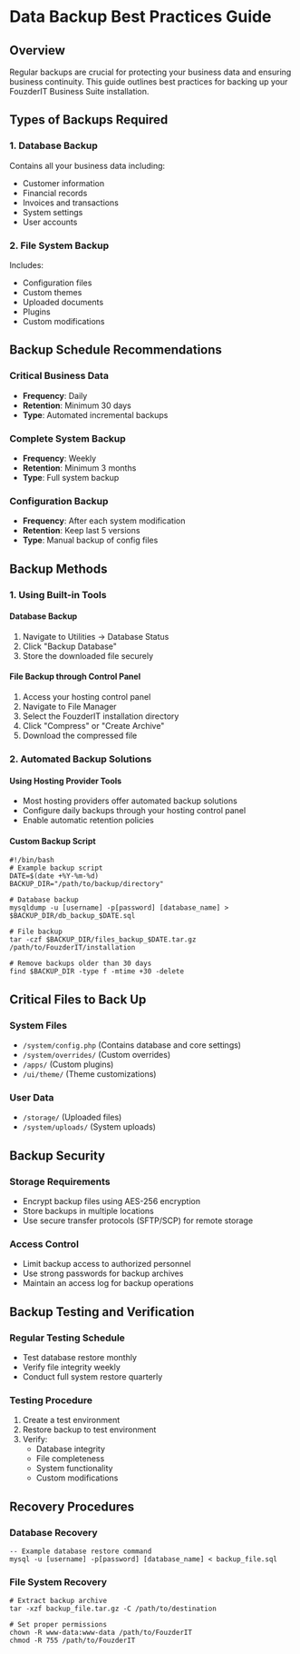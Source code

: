 # Data Backup Best Practices Guide

## Overview

Regular backups are crucial for protecting your business data and ensuring business continuity. This guide outlines best practices for backing up your FouzderIT Business Suite installation.

## Types of Backups Required

### 1\. Database Backup

Contains all your business data including:

-   Customer information
-   Financial records
-   Invoices and transactions
-   System settings
-   User accounts

### 2\. File System Backup

Includes:

-   Configuration files
-   Custom themes
-   Uploaded documents
-   Plugins
-   Custom modifications

## Backup Schedule Recommendations

### Critical Business Data

-   **Frequency**: Daily
-   **Retention**: Minimum 30 days
-   **Type**: Automated incremental backups

### Complete System Backup

-   **Frequency**: Weekly
-   **Retention**: Minimum 3 months
-   **Type**: Full system backup

### Configuration Backup

-   **Frequency**: After each system modification
-   **Retention**: Keep last 5 versions
-   **Type**: Manual backup of config files

## Backup Methods

### 1\. Using Built-in Tools

#### Database Backup

1.  Navigate to Utilities → Database Status
2.  Click "Backup Database"
3.  Store the downloaded file securely

#### File Backup through Control Panel

1.  Access your hosting control panel
2.  Navigate to File Manager
3.  Select the FouzderIT installation directory
4.  Click "Compress" or "Create Archive"
5.  Download the compressed file

### 2\. Automated Backup Solutions

#### Using Hosting Provider Tools

-   Most hosting providers offer automated backup solutions
-   Configure daily backups through your hosting control panel
-   Enable automatic retention policies

#### Custom Backup Script

    #!/bin/bash
    # Example backup script
    DATE=$(date +%Y-%m-%d)
    BACKUP_DIR="/path/to/backup/directory"
    
    # Database backup
    mysqldump -u [username] -p[password] [database_name] > $BACKUP_DIR/db_backup_$DATE.sql
    
    # File backup
    tar -czf $BACKUP_DIR/files_backup_$DATE.tar.gz /path/to/FouzderIT/installation
    
    # Remove backups older than 30 days
    find $BACKUP_DIR -type f -mtime +30 -delete
    

## Critical Files to Back Up

### System Files

-   `/system/config.php` (Contains database and core settings)
-   `/system/overrides/` (Custom overrides)
-   `/apps/` (Custom plugins)
-   `/ui/theme/` (Theme customizations)

### User Data

-   `/storage/` (Uploaded files)
-   `/system/uploads/` (System uploads)

## Backup Security

### Storage Requirements

-   Encrypt backup files using AES-256 encryption
-   Store backups in multiple locations
-   Use secure transfer protocols (SFTP/SCP) for remote storage

### Access Control

-   Limit backup access to authorized personnel
-   Use strong passwords for backup archives
-   Maintain an access log for backup operations

## Backup Testing and Verification

### Regular Testing Schedule

-   Test database restore monthly
-   Verify file integrity weekly
-   Conduct full system restore quarterly

### Testing Procedure

1.  Create a test environment
2.  Restore backup to test environment
3.  Verify:
    -   Database integrity
    -   File completeness
    -   System functionality
    -   Custom modifications

## Recovery Procedures

### Database Recovery

    -- Example database restore command
    mysql -u [username] -p[password] [database_name] < backup_file.sql
    

### File System Recovery

    # Extract backup archive
    tar -xzf backup_file.tar.gz -C /path/to/destination
    
    # Set proper permissions
    chown -R www-data:www-data /path/to/FouzderIT
    chmod -R 755 /path/to/FouzderIT
